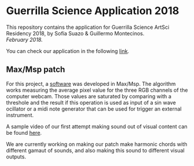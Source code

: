 # Guerrilla Science Application 2018

This repository contains the application for Guerrilla Science ArtSci Residency 2018, by Sofía Suazo & Guillermo Montecinos.<br>
*February 2018.*<br>

You can check our application in the following [link](https://github.com/guillemontecinos/guerrilla_science_application_2018/blob/master/application.md).

## Max/Msp patch
For this project, a [software](https://github.com/guillemontecinos/guerrilla_science_application_2018/tree/master/max_patch) was developed in Max/Msp. The algorithm works measuring the average pixel value for the three RGB channels of the computer webcam. Those values are saturated by comparing with a threshole and the result if this operation is used as input of a sin wave ocillator or a midi note generator that can be used for trigger an external instrument.<br>

A sample video of our first attempt making sound out of visual content can be found [here](https://vimeo.com/256701941).

We are currently working on making our patch make harmonic chords with different gamaut of sounds, and also making this sound to different visual outputs. 
